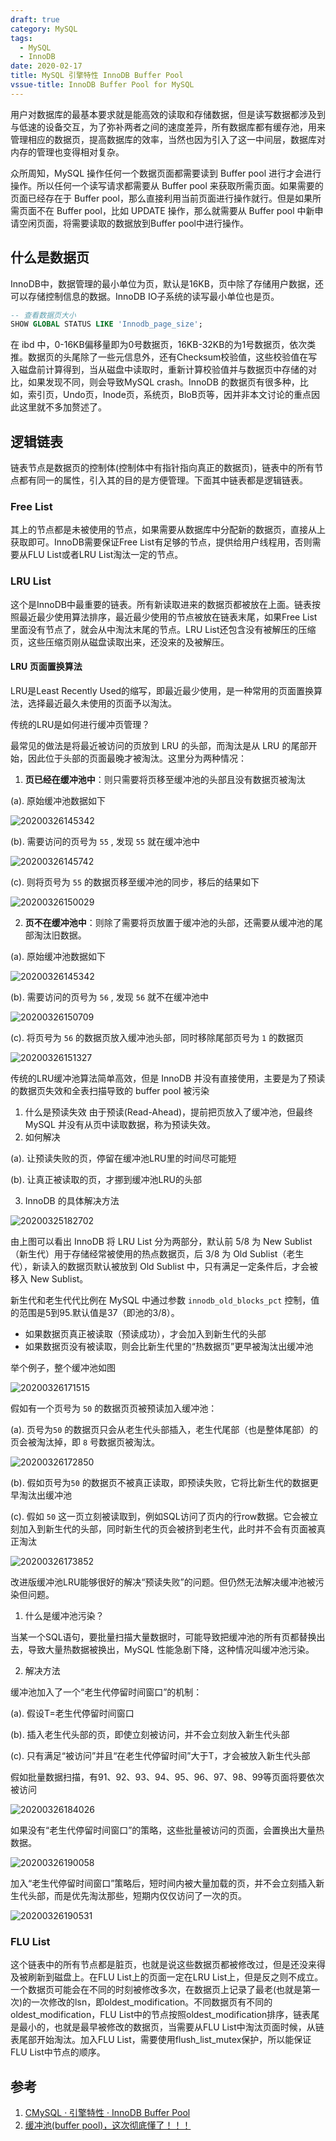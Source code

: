 ```yaml
---
draft: true
category: MySQL
tags:
  - MySQL
  - InnoDB
date: 2020-02-17
title: MySQL 引擎特性 InnoDB Buffer Pool
vssue-title: InnoDB Buffer Pool for MySQL
---
```


用户对数据库的最基本要求就是能高效的读取和存储数据，但是读写数据都涉及到与低速的设备交互，为了弥补两者之间的速度差异，所有数据库都有缓存池，用来管理相应的数据页，提高数据库的效率，当然也因为引入了这一中间层，数据库对内存的管理也变得相对复杂。

众所周知，MySQL 操作任何一个数据页面都需要读到 Buffer pool 进行才会进行操作。所以任何一个读写请求都需要从 Buffer pool 来获取所需页面。如果需要的页面已经存在于 Buffer pool，那么直接利用当前页面进行操作就行。但是如果所需页面不在 Buffer pool，比如 UPDATE 操作，那么就需要从 Buffer pool 中新申请空闲页面，将需要读取的数据放到Buffer pool中进行操作。

## 什么是数据页

InnoDB中，数据管理的最小单位为页，默认是16KB，页中除了存储用户数据，还可以存储控制信息的数据。InnoDB IO子系统的读写最小单位也是页。

```SQL
-- 查看数据页大小
SHOW GLOBAL STATUS LIKE 'Innodb_page_size';
```

在 ibd 中，0-16KB偏移量即为0号数据页，16KB-32KB的为1号数据页，依次类推。数据页的头尾除了一些元信息外，还有Checksum校验值，这些校验值在写入磁盘前计算得到，当从磁盘中读取时，重新计算校验值并与数据页中存储的对比，如果发现不同，则会导致MySQL crash。InnoDB 的数据页有很多种，比如，索引页，Undo页，Inode页，系统页，BloB页等，因并非本文讨论的重点因此这里就不多加赘述了。

## 逻辑链表

链表节点是数据页的控制体(控制体中有指针指向真正的数据页)，链表中的所有节点都有同一的属性，引入其的目的是方便管理。下面其中链表都是逻辑链表。

### Free List

其上的节点都是未被使用的节点，如果需要从数据库中分配新的数据页，直接从上获取即可。InnoDB需要保证Free List有足够的节点，提供给用户线程用，否则需要从FLU List或者LRU List淘汰一定的节点。

### LRU List

这个是InnoDB中最重要的链表。所有新读取进来的数据页都被放在上面。链表按照最近最少使用算法排序，最近最少使用的节点被放在链表末尾，如果Free List里面没有节点了，就会从中淘汰末尾的节点。LRU List还包含没有被解压的压缩页，这些压缩页刚从磁盘读取出来，还没来的及被解压。

#### LRU 页面置换算法
LRU是Least Recently Used的缩写，即最近最少使用，是一种常用的页面置换算法，选择最近最久未使用的页面予以淘汰。

传统的LRU是如何进行缓冲页管理？

最常见的做法是将最近被访问的页放到 LRU 的头部，而淘汰是从 LRU 的尾部开始，因此位于头部的页面最晚才被淘汰。这里分为两种情况：

1. **页已经在缓冲池中**：则只需要将页移至缓冲池的头部且没有数据页被淘汰

(a). 原始缓冲池数据如下

![20200326145342](https://public.zulu.wang/img/20200326145342.png)

(b). 需要访问的页号为 `55` , 发现 `55` 就在缓冲池中

![20200326145742](https://public.zulu.wang/img/20200326145742.png)

(c). 则将页号为 `55` 的数据页移至缓冲池的同步，移后的结果如下

![20200326150029](https://public.zulu.wang/img/20200326150029.png)

2. **页不在缓冲池中**：则除了需要将页放置于缓冲池的头部，还需要从缓冲池的尾部淘汰旧数据。

(a). 原始缓冲池数据如下

![20200326145342](https://public.zulu.wang/img/20200326145342.png)

(b). 需要访问的页号为 `56` , 发现 `56` 就不在缓冲池中

![20200326150709](https://public.zulu.wang/img/20200326150709.png)

(c). 将页号为 `56` 的数据页放入缓冲池头部，同时移除尾部页号为 `1` 的数据页

![20200326151327](https://public.zulu.wang/img/20200326151327.png)

传统的LRU缓冲池算法简单高效，但是 InnoDB 并没有直接使用，主要是为了预读的数据页失效和全表扫描导致的 buffer pool 被污染

1. 什么是预读失效
由于预读(Read-Ahead)，提前把页放入了缓冲池，但最终 MySQL 并没有从页中读取数据，称为预读失效。
2. 如何解决

(a). 让预读失败的页，停留在缓冲池LRU里的时间尽可能短

(b). 让真正被读取的页，才挪到缓冲池LRU的头部

3. InnoDB 的具体解决方法

![20200325182702](https://public.zulu.wang/img/20200325182702.jpg)

由上图可以看出 InnoDB 将 LRU List 分为两部分，默认前 5/8 为 New Sublist（新生代）用于存储经常被使用的热点数据页，后 3/8 为 Old Sublist（老生代），新读入的数据页默认被放到 Old Sublist 中，只有满足一定条件后，才会被移入 New Sublist。

新生代和老生代代比例在 MySQL 中通过参数 `innodb_old_blocks_pct` 控制，值的范围是5到95.默认值是37（即池的3/8）。

* 如果数据页真正被读取（预读成功），才会加入到新生代的头部
* 如果数据页没有被读取，则会比新生代里的“热数据页”更早被淘汰出缓冲池

举个例子，整个缓冲池如图

![20200326171515](https://public.zulu.wang/img/20200326171515.png)

假如有一个页号为 `50` 的数据页页被预读加入缓冲池：

(a). 页号为`50` 的数据页只会从老生代头部插入，老生代尾部（也是整体尾部）的页会被淘汰掉，即 `8` 号数据页被淘汰。

![20200326172850](https://public.zulu.wang/img/20200326172850.png)

(b). 假如页号为`50` 的数据页不被真正读取，即预读失败，它将比新生代的数据更早淘汰出缓冲池

(c). 假如 `50` 这一页立刻被读取到，例如SQL访问了页内的行row数据。它会被立刻加入到新生代的头部，同时新生代的页会被挤到老生代，此时并不会有页面被真正淘汰

![20200326173852](https://public.zulu.wang/img/20200326173852.png)

改进版缓冲池LRU能够很好的解决“预读失败”的问题。但仍然无法解决缓冲池被污染但问题。

1. 什么是缓冲池污染？

当某一个SQL语句，要批量扫描大量数据时，可能导致把缓冲池的所有页都替换出去，导致大量热数据被换出，MySQL 性能急剧下降，这种情况叫缓冲池污染。

2. 解决方法

缓冲池加入了一个“老生代停留时间窗口”的机制：

(a). 假设T=老生代停留时间窗口

(b). 插入老生代头部的页，即使立刻被访问，并不会立刻放入新生代头部

(c). 只有满足“被访问”并且“在老生代停留时间”大于T，才会被放入新生代头部

假如批量数据扫描，有91、92、93、94、95、96、97、98、99等页面将要依次被访问

![20200326184026](https://public.zulu.wang/img/20200326184026.png)

如果没有“老生代停留时间窗口”的策略，这些批量被访问的页面，会置换出大量热数据。

![20200326190058](https://public.zulu.wang/img/20200326190058.png)

加入“老生代停留时间窗口”策略后，短时间内被大量加载的页，并不会立刻插入新生代头部，而是优先淘汰那些，短期内仅仅访问了一次的页。

![20200326190531](https://public.zulu.wang/img/20200326190531.png)



### FLU List
这个链表中的所有节点都是脏页，也就是说这些数据页都被修改过，但是还没来得及被刷新到磁盘上。在FLU List上的页面一定在LRU List上，但是反之则不成立。一个数据页可能会在不同的时刻被修改多次，在数据页上记录了最老(也就是第一次)的一次修改的lsn，即oldest_modification。不同数据页有不同的oldest_modification，FLU List中的节点按照oldest_modification排序，链表尾是最小的，也就是最早被修改的数据页，当需要从FLU List中淘汰页面时候，从链表尾部开始淘汰。加入FLU List，需要使用flush_list_mutex保护，所以能保证FLU List中节点的顺序。





## 参考
1. [CMySQL · 引擎特性 · InnoDB Buffer Pool](hhttp://mysql.taobao.org/monthly/2017/05/01/)
2. [缓冲池(buffer pool)，这次彻底懂了！！！](https://juejin.im/post/5d11a79ee51d4555e372a624/)